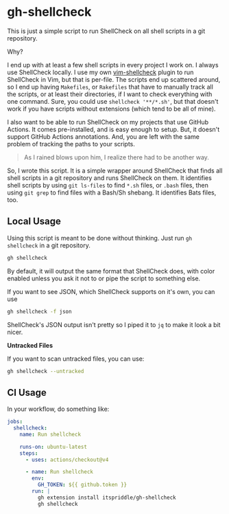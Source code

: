 # gh-shellcheck

This is just a simple script to run ShellCheck on all shell scripts in a
git repository.

Why?

I end up with at least a few shell scripts in every project I work on. I
always use ShellCheck locally. I use my own [vim-shellcheck][] plugin to run
ShellCheck in Vim, but that is per-file. The scripts end up scattered around,
so I end up having `Makefiles`, or `Rakefiles` that have to manually track all
the scripts, or at least their directories, if I want to check everything with
one command. Sure, you could use `shellcheck '**/*.sh'`, but that doesn't work
if you have scripts without extensions (which tend to be all of mine).

I also want to be able to run ShellCheck on my projects that use GitHub
Actions. It comes pre-installed, and is easy enough to setup. But, it doesn't
support GitHub Actions annotations. And, you are left with the same problem of
tracking the paths to your scripts.

> As I rained blows upon him, I realize there had to be another way.

So, I wrote this script. It is a simple wrapper around ShellCheck that finds
all shell scripts in a git repository and runs ShellCheck on them. It
identifies shell scripts by using `git ls-files` to find `*.sh` files, or
`.bash` files, then using `git grep` to find files with a Bash/Sh shebang. It
identifies Bats files, too.

[vim-shellcheck]: https://github.com/itspriddle/vim-shellcheck

## Local Usage

Using this script is meant to be done without thinking. Just run `gh
shellcheck` in a git repository.

```sh
gh shellcheck
```

By default, it will output the same format that ShellCheck does, with color
enabled unless you ask it not to or pipe the script to something else.

If you want to see JSON, which ShellCheck supports on it's own, you can use

```sh
gh shellcheck -f json
```

ShellCheck's JSON output isn't pretty so I piped it to `jq` to make it look a
bit nicer.

**Untracked Files**

If you want to scan untracked files, you can use:

```sh
gh shellcheck --untracked
```

## CI Usage

In your workflow, do something like:

```yaml
jobs:
  shellcheck:
    name: Run shellcheck

    runs-on: ubuntu-latest
    steps:
      - uses: actions/checkout@v4

      - name: Run shellcheck
        env:
          GH_TOKEN: ${{ github.token }}
        run: |
          gh extension install itspriddle/gh-shellcheck
          gh shellcheck
```
